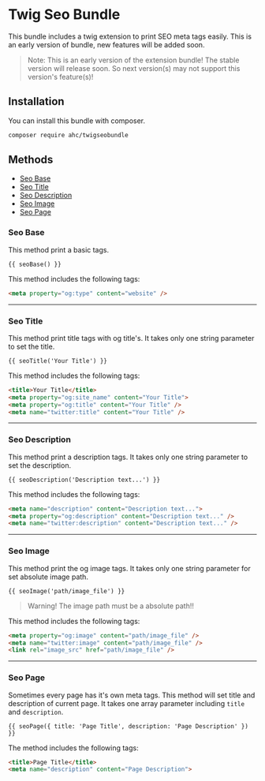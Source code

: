 # Twig Seo Bundle
This bundle includes a twig extension to print SEO meta tags easily. This is an early version of bundle, new features will be added soon.
> Note: This is an early version of the extension bundle! The stable version will release soon. So next version(s) may not support this version's feature(s)!

## Installation
You can install this bundle with composer.
```bash
composer require ahc/twigseobundle
```

## Methods
* [Seo Base](#seo-base)
* [Seo Title](#seo-title)
* [Seo Description](#seo-description)
* [Seo Image](#seo-image)
* [Seo Page](#seo-page)
### Seo Base
This method print a basic tags.
```twig
{{ seoBase() }}
```
This method includes the following tags:
```html
<meta property="og:type" content="website" />
```
---
### Seo Title
This method print title tags with og title's. It takes only one string parameter to set the title.
```twig
{{ seoTitle('Your Title') }}
```
This method includes the following tags:
```html
<title>Your Title</title>
<meta property="og:site_name" content="Your Title">
<meta property="og:title" content="Your Title" />
<meta name="twitter:title" content="Your Title" />
```
---
### Seo Description
This method print a description tags. It takes only one string parameter to set the description.
```twig
{{ seoDescription('Description text...') }}
```
This method includes the following tags:
```html
<meta name="description" content="Description text...">
<meta property="og:description" content="Description text..." />
<meta name="twitter:description" content="Description text..." />
```
---
### Seo Image
This method print the og image tags. It takes only one string parameter for set absolute image path.
```twig
{{ seoImage('path/image_file') }}
```
> Warning! The image path must be a absolute path!!

This method includes the following tags:
```html
<meta property="og:image" content="path/image_file" />
<meta name="twitter:image" content="path/image_file" />
<link rel="image_src" href="path/image_file" />
```
---
### Seo Page
Sometimes every page has it's own meta tags. This method will set title and description of current page. It takes one array parameter including `title` and `description`.
```twig
{{ seoPage({ title: 'Page Title', description: 'Page Description' }) }}
```
The method includes the following tags:
```html
<title>Page Title</title>
<meta name="description" content="Page Description">
```




